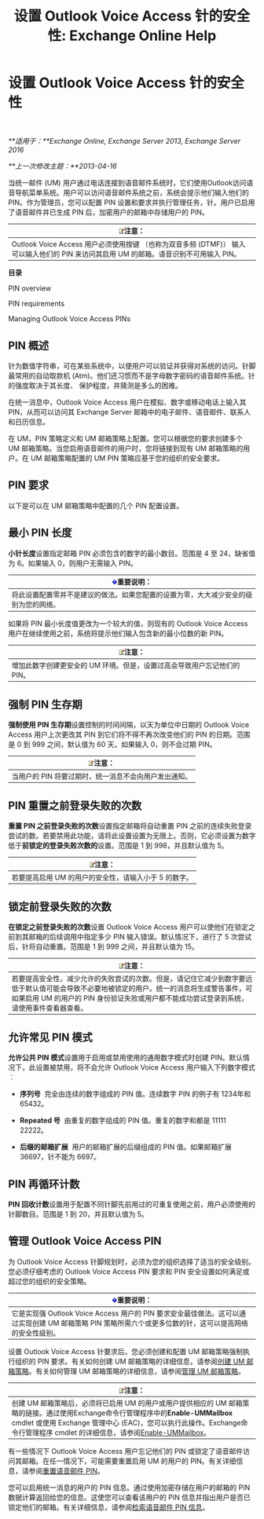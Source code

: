 ﻿---
title: '设置 Outlook Voice Access 针的安全性: Exchange Online Help'
TOCTitle: 设置 Outlook Voice Access 针的安全性
ms:assetid: ef6d9151-d333-4f52-9338-273f7a291e54
ms:mtpsurl: https://technet.microsoft.com/zh-cn/library/Bb125162(v=EXCHG.150)
ms:contentKeyID: 50556696
ms.date: 05/23/2018
mtps_version: v=EXCHG.150
ms.translationtype: MT
---

# 设置 Outlook Voice Access 针的安全性

 

_**适用于：**Exchange Online, Exchange Server 2013, Exchange Server 2016_

_**上一次修改主题：**2013-04-16_

当统一邮件 (UM) 用户通过电话连接到语音邮件系统时，它们使用Outlook访问语音导航菜单系统。用户可以访问语音邮件系统之前，系统会提示他们输入他们的 PIN。作为管理员，您可以配置 PIN 设置和要求并执行管理任务，针。用户已启用了语音邮件并已生成 PIN 后，加密用户的邮箱中存储用户的 PIN。

<table>
<thead>
<tr class="header">
<th><img src="images/Bb124558.note(EXCHG.150).gif" title="注意" alt="注意" />注意：</th>
</tr>
</thead>
<tbody>
<tr class="odd">
<td>Outlook Voice Access 用户必须使用按键 （也称为双音多频 (DTMF)） 输入可以输入他们的 PIN 来访问其启用 UM 的邮箱。语音识别不可用输入 PIN。</td>
</tr>
</tbody>
</table>


**目录**

PIN overview

PIN requirements

Managing Outlook Voice Access PINs

## PIN 概述

针为数值字符串，可在某些系统中，以便用户可以验证并获得对系统的访问。针脚最常用的自动取款机 (Atm)。他们还习惯而不是字母数字密码的语音邮件系统。针的强度取决于其长度、 保护程度，并猜测是多么的困难。

在统一消息中，Outlook Voice Access 用户在模拟、数字或移动电话上输入其 PIN，从而可以访问其 Exchange Server 邮箱中的电子邮件、语音邮件、联系人和日历信息。

在 UM，PIN 策略定义和 UM 邮箱策略上配置。您可以根据您的要求创建多个 UM 邮箱策略。当您启用语音邮件的用户时，您将链接到现有 UM 邮箱策略的用户。在 UM 邮箱策略配置的 UM PIN 策略应基于您的组织的安全要求。

## PIN 要求

以下是可以在 UM 邮箱策略中配置的几个 PIN 配置设置。

## 最小 PIN 长度

**小针长度**设置指定邮箱 PIN 必须包含的数字的最小数目。范围是 4 至 24，缺省值为 6。如果输入 0，则用户无需输入 PIN。

<table>
<thead>
<tr class="header">
<th><img src="images/Bb124558.important(EXCHG.150).gif" title="重要说明" alt="重要说明" />重要说明：</th>
</tr>
</thead>
<tbody>
<tr class="odd">
<td>将此设置配置零并不是建议的做法。如果您配置的设置为零，大大减少安全的级别为您的网络。</td>
</tr>
</tbody>
</table>


如果将 PIN 最小长度值更改为一个较大的值，则现有的 Outlook Voice Access 用户在继续使用之前，系统将提示他们输入包含新的最小位数的新 PIN。

<table>
<thead>
<tr class="header">
<th><img src="images/Bb124558.note(EXCHG.150).gif" title="注意" alt="注意" />注意：</th>
</tr>
</thead>
<tbody>
<tr class="odd">
<td>增加此数字创建更安全的 UM 环境。但是，设置过高会导致用户忘记他们的 PIN。</td>
</tr>
</tbody>
</table>


## 强制 PIN 生存期

**强制使用 PIN 生存期**设置控制的时间间隔，以天为单位中日期的 Outlook Voice Access 用户上次更改其 PIN 到它们将不得不再次改变他们的 PIN 的日期。范围是 0 到 999 之间，默认值为 60 天。如果输入 0，则不会过期 PIN。

<table>
<thead>
<tr class="header">
<th><img src="images/Bb124558.note(EXCHG.150).gif" title="注意" alt="注意" />注意：</th>
</tr>
</thead>
<tbody>
<tr class="odd">
<td>当用户的 PIN 将要过期时，统一消息不会向用户发出通知。</td>
</tr>
</tbody>
</table>


## PIN 重置之前登录失败的次数

**重置 PIN 之前登录失败的次数**设置指定邮箱将自动重置 PIN 之前的连续失败登录尝试的数。若要禁用此功能，请将此设置设置为无限上。否则，它必须设置为数字低于**前锁定的登录失败次数的**设置。范围是 1 到 998，并且默认值为 5。

<table>
<thead>
<tr class="header">
<th><img src="images/Bb124558.note(EXCHG.150).gif" title="注意" alt="注意" />注意：</th>
</tr>
</thead>
<tbody>
<tr class="odd">
<td>若要提高启用 UM 的用户的安全性，请输入小于 5 的数字。</td>
</tr>
</tbody>
</table>


## 锁定前登录失败的次数

**在锁定之前登录失败的次数**设置 Outlook Voice Access 用户可以使他们在锁定之前到其邮箱的后续调用中指定多少 PIN 输入错误。默认情况下，进行了 5 次尝试后，针将自动重置。范围是 1 到 999 之间，并且默认值为 15。

<table>
<thead>
<tr class="header">
<th><img src="images/Bb124558.note(EXCHG.150).gif" title="注意" alt="注意" />注意：</th>
</tr>
</thead>
<tbody>
<tr class="odd">
<td>若要提高安全性，减少允许的失败尝试的次数。但是，请记住它减少到数字要远低于默认值可能会导致不必要地被锁定的用户。统一的消息将生成警告事件，可如果启用 UM 的用户的 PIN 身份验证失败或用户都不能成功尝试登录到系统，请使用事件查看器查看。</td>
</tr>
</tbody>
</table>


## 允许常见 PIN 模式

**允许公共 PIN 模式**设置用于启用或禁用使用的通用数字模式时创建 PIN。默认情况下，此设置被禁用，将不会允许 Outlook Voice Access 用户输入下列数字模式 ︰

  - **序列号**  完全由连续的数字组成的 PIN 值。连续数字 PIN 的例子有 1234年和 65432。

  - **Repeated 号**  由重复的数字组成的 PIN 值。重复的数字和都是 11111 22222。

  - **后缀的邮箱扩展**  用户的邮箱扩展的后缀组成的 PIN 值。如果邮箱扩展 36697，针不能为 6697。

## PIN 再循环计数

**PIN 回收计数**设置用于配置不同针脚先前用过的可重复使用之前，用户必须使用的针脚数目。范围是 1 到 20，并且默认值为 5。

## 管理 Outlook Voice Access PIN

为 Outlook Voice Access 针脚规划时，必须为您的组织选择了适当的安全级别。您必须仔细考虑的 Outlook Voice Access PIN 要求和 PIN 安全设置如何满足或超过您的组织的安全策略。

<table>
<thead>
<tr class="header">
<th><img src="images/Bb124558.important(EXCHG.150).gif" title="重要说明" alt="重要说明" />重要说明：</th>
</tr>
</thead>
<tbody>
<tr class="odd">
<td>它是实现强 Outlook Voice Access 用户的 PIN 要求安全最佳做法。这可以通过实现创建 UM 邮箱策略 PIN 策略所需六个或更多位数的针，这可以提高网络的安全性级别。</td>
</tr>
</tbody>
</table>


设置 Outlook Voice Access 针要求后，您必须创建和配置 UM 邮箱策略强制执行组织的 PIN 要求。有关如何创建 UM 邮箱策略的详细信息，请参阅[创建 UM 邮箱策略](create-a-um-mailbox-policy-exchange-2013-help.md)。有关如何管理 UM 邮箱策略的详细信息，请参阅[管理 UM 邮箱策略](manage-a-um-mailbox-policy-exchange-2013-help.md)。

<table>
<thead>
<tr class="header">
<th><img src="images/Bb124558.note(EXCHG.150).gif" title="注意" alt="注意" />注意：</th>
</tr>
</thead>
<tbody>
<tr class="odd">
<td>创建 UM 邮箱策略后，必须将已启用 UM 的用户或用户提供相应的 UM 邮箱策略的链接。通过使用Exchange命令行管理程序中的<strong>Enable-UMMailbox</strong> cmdlet 或使用 Exchange 管理中心 (EAC)，您可以执行此操作。Exchange命令行管理程序 cmdlet 的详细信息，请参阅<a href="https://technet.microsoft.com/zh-cn/library/aa998033(v=exchg.150)">Enable-UMMailbox</a>。</td>
</tr>
</tbody>
</table>


有一些情况下 Outlook Voice Access 用户忘记他们的 PIN 或锁定了语音邮件访问其邮箱。在任一情况下，可能需要重置启用 UM 的用户的 PIN。有关详细信息，请参阅[重置语音邮件 PIN](reset-a-voice-mail-pin-exchange-2013-help.md)。

您可以启用统一消息的用户的 PIN 信息。通过使用加密存储在用户的邮箱的 PIN 数据计算返回给您的信息。这使您可以查看该用户的 PIN 信息并指出用户是否已锁定他们的邮箱。有关详细信息，请参阅[检索语音邮件 PIN 信息](retrieve-voice-mail-pin-information-exchange-2013-help.md)。

